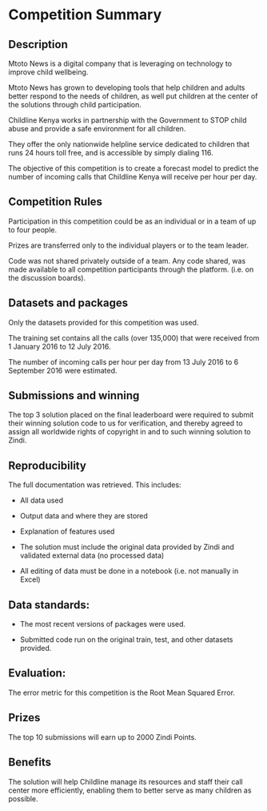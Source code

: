 

# Competition Summary

## Description

Mtoto News is a digital company that is leveraging on technology to improve child wellbeing.

Mtoto News has grown to developing tools that help children and adults better respond to the needs of children, as well put children at the center of the solutions through child participation.

Childline Kenya works in partnership with the Government to STOP child abuse and provide a safe environment for all children.

They offer the only nationwide helpline service dedicated to children that runs 24 hours toll free, and is accessible by simply dialing 116.

The objective of this competition is to create a forecast model to predict the number of incoming calls that Childline Kenya will receive per hour per day.


## Competition Rules

Participation in this competition could be as an individual or in a team of up to four people.

Prizes are transferred only to the individual players or to the team leader.

Code was not shared privately outside of a team. Any code shared, was made available to all competition participants through the platform. (i.e. on the discussion boards).


## Datasets and packages

Only the datasets provided for this competition was used.

The training set contains all the calls (over 135,000) that were received from 1 January 2016 to 12 July 2016.

The number of incoming calls per hour per day from 13 July 2016 to 6 September 2016 were estimated.


## Submissions and winning

The top 3 solution placed on the final leaderboard were required to submit their winning solution code to us for verification, and thereby agreed to assign all worldwide rights of copyright in and to such winning solution to Zindi.


## Reproducibility

The full documentation was retrieved. This includes:
- All data used

- Output data and where they are stored

- Explanation of features used

- The solution must include the original data provided by Zindi and validated external data (no processed data)

- All editing of data must be done in a notebook (i.e. not manually in Excel)


## Data standards:

- The most recent versions of packages were used.

- Submitted code run on the original train, test, and other datasets provided.


## Evaluation:

The error metric for this competition is the Root Mean Squared Error.

## Prizes

The top 10 submissions will earn up to 2000 Zindi Points.

## Benefits

The solution will help Childline manage its resources and staff their call center more efficiently, enabling them to better serve as many children as possible.